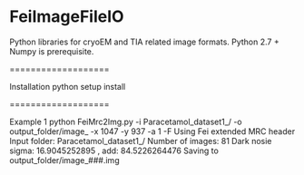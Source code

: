 # FeiImageFileIO

Python libraries for cryoEM and TIA related image formats. 
Python 2.7 + Numpy is prerequisite.

===================

Installation
python setup install

===================

Example 1
python FeiMrc2Img.py -i Paracetamol_dataset1_/ -o output_folder/image_ -x 1047 -y 937 -a 1 -F
Using Fei extended MRC header
Input folder: Paracetamol_dataset1_/
        Number of images: 81
        Dark nosie sigma: 16.9045252895 , add: 84.5226264476
Saving to output_folder/image_###.img


